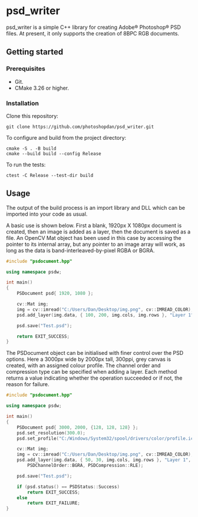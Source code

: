 # psd_writer
psd_writer is a simple C++ library for creating Adobe® Photoshop® PSD files. At present, it only supports the creation of 8BPC RGB documents.

## Getting started
### Prerequisites
- Git.
- CMake 3.26 or higher.

### Installation
Clone this repository:
```Shell
git clone https://github.com/photoshopdan/psd_writer.git
```
To configure and build from the project directory:
```Shell
cmake -S . -B build
cmake --build build --config Release
```
To run the tests:
```Shell
ctest -C Release --test-dir build  
```

## Usage
The output of the build process is an import library and DLL which can be imported into your code as usual.

A basic use is shown below. First a blank, 1920px X 1080px document is created, then an image is added as a layer, then the document is saved as a file. An OpenCV Mat object has been used in this case by accessing the pointer to its internal array, but any pointer to an image array will work, as long as the data is band-interleaved-by-pixel RGBA or BGRA.

```cpp
#include "psdocument.hpp"

using namespace psdw;

int main()
{
    PSDocument psd{ 1920, 1080 };

    cv::Mat img;
    img = cv::imread("C:/Users/Dan/Desktop/img.png", cv::IMREAD_COLOR);
    psd.add_layer(img.data, { 100, 200, img.cols, img.rows }, "Layer 1");

    psd.save("Test.psd");

    return EXIT_SUCCESS;
}
```

The PSDocument object can be initialised with finer control over the PSD options. Here a 3000px wide by 2000px tall, 300ppi, grey canvas is created, with an assigned colour profile. The channel order and compression type can be specified when adding a layer. Each method returns a value indicating whether the operation succeeded or if not, the reason for failure.

```cpp
#include "psdocument.hpp"

using namespace psdw;

int main()
{
    PSDocument psd{ 3000, 2000, {128, 128, 128} };
    psd.set_resolution(300.0);
    psd.set_profile("C:/Windows/System32/spool/drivers/color/profile.icm");

    cv::Mat img;
    img = cv::imread("C:/Users/Dan/Desktop/img.png", cv::IMREAD_COLOR);
    psd.add_layer(img.data, { 50, 30, img.cols, img.rows }, "Layer 1",
        PSDChannelOrder::BGRA, PSDCompression::RLE);

    psd.save("Test.psd");

    if (psd.status() == PSDStatus::Success)
        return EXIT_SUCCESS;
    else
        return EXIT_FAILURE;
}
```
